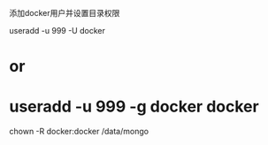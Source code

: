 添加docker用户并设置目录权限

useradd -u 999 -U docker
# or
# useradd -u 999 -g docker docker
chown -R docker:docker /data/mongo